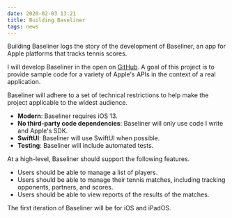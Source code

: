 ```yaml
---
date: 2020-02-03 13:21
title: Building Baseliner
tags: news
---
```


Building Baseliner logs the story of the development of Baseliner, an app for Apple platforms that tracks tennis scores.

I will develop Baseliner in the open on [GitHub](https://github.com/Bixelcog/Baseliner). A goal of this project is to provide sample code for a variety of Apple's APIs in the context of a real application. 

Baseliner will adhere to a set of technical restrictions to help make the project applicable to the widest audience.

- **Modern**: Baseliner requires iOS 13.
- **No third-party code dependencies**: Baseliner will only use code I write and Apple's SDK.
- **SwiftUI**: Baseliner will use SwiftUI when possible.
- **Testing**: Baseliner will include automated tests. 

At a high-level, Baseliner should support the following features. 

- Users should be able to manage a list of players.
- Users should be able to manage their tennis matches, including tracking opponents, partners, and scores.
- Users should be able to view reports of the results of the matches.

The first iteration of Baseliner will be for iOS and iPadOS.


